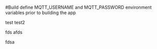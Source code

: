#Build
define MQTT_USERNAME and MQTT_PASSWORD environment variables prior to building the app

test
test2

fds
afds

fdsa
